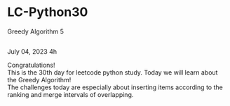 # LC-Python30
Greedy Algorithm 5


## 
July 04, 2023  4h

Congratulations!\
This is the 30th day for leetcode python study. Today we will learn about the Greedy Algorithm!\
The challenges today are especially about inserting items according to the ranking and merge intervals of overlapping.


## 
